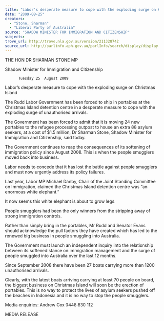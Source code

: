 ```yaml
---
title: "Labor's desperate measure to cope with the exploding surge on Christmas Island."
date: "2009-08-25"
creators:
  - "Stone, Sharman"
  - "Liberal Party of Australia"
source: "SHADOW MINISTER FOR IMMIGRATION AND CITIZENSHIP"
subjects:
trove_url: http://trove.nla.gov.au/version/211328742
source_url: http://parlinfo.aph.gov.au/parlInfo/search/display/display.w3p;query=Id%3A%22media/pressrel/23LU6%22
---
```


 

 

 THE HON DR SHARMAN STONE MP   

 Shadow Minister for Immigration and Citizenship   

          Tuesday 25  August 2009 

 

 Labor’s desperate measure to cope with the exploding surge on Christmas Island   

 The Rudd Labor Government has been forced to ship in portables at the Christmas Island detention  centre in a desperate measure to cope with the exploding surge of unauthorised arrivals.   

 The Government has been forced to admit that it is moving 24 new portables to the refugee  processing outpost to house an extra 88 asylum seekers, at a cost of $1.5 million, Dr Sharman Stone,  Shadow Minister for Immigration and Citizenship, said today.     

 The Government continues to reap the consequences of its softening of immigration policy since  August 2008. This is when the people smugglers moved back into business.   

 Labor needs to concede that it has lost the battle against people smugglers and must now urgently  address its policy failures. 

 Last year, Labor MP Michael Danby, Chair of the Joint Standing Committee on Immigration, claimed  the Christmas Island detention centre was “an enormous white elephant.” 

 It now seems this white elephant is about to grow legs. 

 People smugglers had been the only winners from the stripping away of strong immigration controls. 

 Rather than simply bring in the portables, Mr Rudd and Senator Evans should acknowledge the pull  factors they have created which has led to the renewed big business in people smuggling into  Australia. 

 The Government must launch an independent inquiry into the relationship between its softened  stance on immigration management and the surge of people smuggled into Australia over the last 12  months. 

 Since September 2008 there have been 27 boats carrying more than 1200 unauthorised arrivals. 

 Clearly, with the latest boats arriving carrying at least 70 people on board, the biggest business on  Christmas Island will soon be the erection of portables. This is no way to protect the lives of asylum  seekers pushed off the beaches in Indonesia and it is no way to stop the people smugglers. 

 Media enquiries:  Andrew Cox 0448 830 112 

 MEDIA RELEASE  

